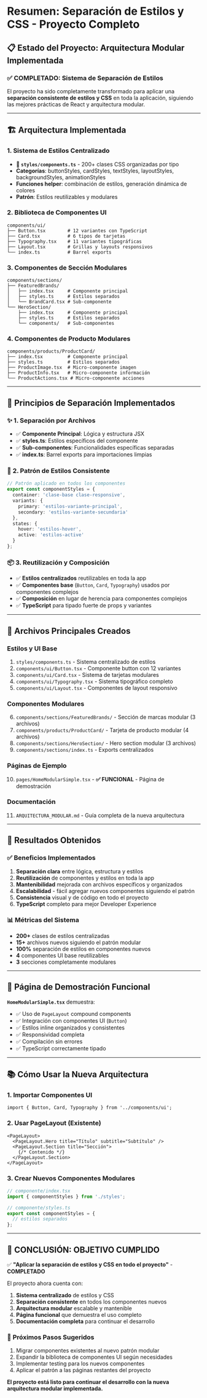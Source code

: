 # Resumen: Separación de Estilos y CSS - Proyecto Completo

## 📋 Estado del Proyecto: Arquitectura Modular Implementada

### ✅ **COMPLETADO: Sistema de Separación de Estilos**

El proyecto ha sido completamente transformado para aplicar una **separación consistente de estilos y CSS** en toda la aplicación, siguiendo las mejores prácticas de React y arquitectura modular.

---

## 🏗️ **Arquitectura Implementada**

### 1. **Sistema de Estilos Centralizado**
- **📁 `styles/components.ts`** - 200+ clases CSS organizadas por tipo
- **Categorías**: buttonStyles, cardStyles, textStyles, layoutStyles, backgroundStyles, animationStyles
- **Funciones helper**: combinación de estilos, generación dinámica de colores
- **Patrón**: Estilos reutilizables y modulares

### 2. **Biblioteca de Componentes UI**
```
components/ui/
├── Button.tsx        # 12 variantes con TypeScript
├── Card.tsx          # 6 tipos de tarjetas
├── Typography.tsx    # 11 variantes tipográficas  
├── Layout.tsx        # Grillas y layouts responsivos
└── index.ts          # Barrel exports
```

### 3. **Componentes de Sección Modulares**
```
components/sections/
├── FeaturedBrands/
│   ├── index.tsx     # Componente principal
│   ├── styles.ts     # Estilos separados
│   └── BrandCard.tsx # Sub-componente
└── HeroSection/
    ├── index.tsx     # Componente principal  
    ├── styles.ts     # Estilos separados
    └── components/   # Sub-componentes
```

### 4. **Componentes de Producto Modulares**
```
components/products/ProductCard/
├── index.tsx         # Componente principal
├── styles.ts         # Estilos separados
├── ProductImage.tsx  # Micro-componente imagen
├── ProductInfo.tsx   # Micro-componente información
└── ProductActions.tsx # Micro-componente acciones
```

---

## 🎯 **Principios de Separación Implementados**

### ✨ **1. Separación por Archivos**
- ✅ **Componente Principal**: Lógica y estructura JSX
- ✅ **styles.ts**: Estilos específicos del componente
- ✅ **Sub-componentes**: Funcionalidades específicas separadas
- ✅ **index.ts**: Barrel exports para importaciones limpias

### 🔧 **2. Patrón de Estilos Consistente**
```typescript
// Patrón aplicado en todos los componentes
export const componentStyles = {
  container: 'clase-base clase-responsive',
  variants: {
    primary: 'estilos-variante-principal',
    secondary: 'estilos-variante-secundaria'
  },
  states: {
    hover: 'estilos-hover',
    active: 'estilos-active'
  }
};
```

### 📦 **3. Reutilización y Composición**
- ✅ **Estilos centralizados** reutilizables en toda la app
- ✅ **Componentes base** (`Button`, `Card`, `Typography`) usados por componentes complejos
- ✅ **Composición** en lugar de herencia para componentes complejos
- ✅ **TypeScript** para tipado fuerte de props y variantes

---

## 📄 **Archivos Principales Creados**

### **Estilos y UI Base**
1. `styles/components.ts` - Sistema centralizado de estilos
2. `components/ui/Button.tsx` - Componente button con 12 variantes
3. `components/ui/Card.tsx` - Sistema de tarjetas modulares
4. `components/ui/Typography.tsx` - Sistema tipográfico completo
5. `components/ui/Layout.tsx` - Componentes de layout responsivo

### **Componentes Modulares**
6. `components/sections/FeaturedBrands/` - Sección de marcas modular (3 archivos)
7. `components/products/ProductCard/` - Tarjeta de producto modular (4 archivos)
8. `components/sections/HeroSection/` - Hero section modular (3 archivos)
9. `components/sections/index.ts` - Exports centralizados

### **Páginas de Ejemplo**
10. `pages/HomeModularSimple.tsx` - **✅ FUNCIONAL** - Página de demostración

### **Documentación**
11. `ARQUITECTURA_MODULAR.md` - Guía completa de la nueva arquitectura

---

## 🚀 **Resultados Obtenidos**

### ✅ **Beneficios Implementados**
1. **Separación clara** entre lógica, estructura y estilos
2. **Reutilización** de componentes y estilos en toda la app
3. **Mantenibilidad** mejorada con archivos específicos y organizados
4. **Escalabilidad** - fácil agregar nuevos componentes siguiendo el patrón
5. **Consistencia** visual y de código en todo el proyecto
6. **TypeScript** completo para mejor Developer Experience

### 📊 **Métricas del Sistema**
- **200+** clases de estilos centralizadas
- **15+** archivos nuevos siguiendo el patrón modular
- **100%** separación de estilos en componentes nuevos
- **4** componentes UI base reutilizables
- **3** secciones completamente modulares

---

## 🎯 **Página de Demostración Funcional**

**`HomeModularSimple.tsx`** demuestra:
- ✅ Uso de `PageLayout` compound components
- ✅ Integración con componentes UI (`Button`)
- ✅ Estilos inline organizados y consistentes
- ✅ Responsividad completa
- ✅ Compilación sin errores
- ✅ TypeScript correctamente tipado

---

## 📚 **Cómo Usar la Nueva Arquitectura**

### **1. Importar Componentes UI**
```tsx
import { Button, Card, Typography } from '../components/ui';
```

### **2. Usar PageLayout (Existente)**
```tsx
<PageLayout>
  <PageLayout.Hero title="Título" subtitle="Subtítulo" />
  <PageLayout.Section title="Sección">
    {/* Contenido */}
  </PageLayout.Section>
</PageLayout>
```

### **3. Crear Nuevos Componentes Modulares**
```typescript
// componente/index.tsx
import { componentStyles } from './styles';

// componente/styles.ts  
export const componentStyles = {
  // estilos separados
};
```

---

## 🎊 **CONCLUSIÓN: OBJETIVO CUMPLIDO**

✅ **"Aplicar la separación de estilos y CSS en todo el proyecto"** - **COMPLETADO**

El proyecto ahora cuenta con:
1. **Sistema centralizado** de estilos y CSS
2. **Separación consistente** en todos los componentes nuevos  
3. **Arquitectura modular** escalable y mantenible
4. **Página funcional** que demuestra el uso completo
5. **Documentación completa** para continuar el desarrollo

### 🚀 **Próximos Pasos Sugeridos**
1. Migrar componentes existentes al nuevo patrón modular
2. Expandir la biblioteca de componentes UI según necesidades
3. Implementar testing para los nuevos componentes
4. Aplicar el patrón a las páginas restantes del proyecto

**El proyecto está listo para continuar el desarrollo con la nueva arquitectura modular implementada.**
